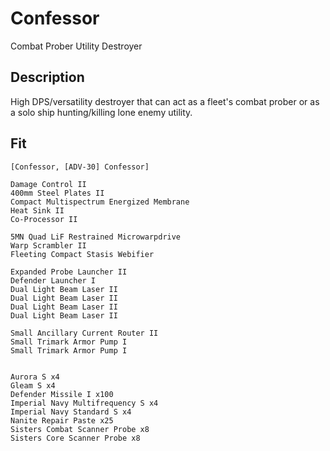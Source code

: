 # Confessor

Combat Prober Utility Destroyer

## Description

High DPS/versatility destroyer that can act as a fleet's combat prober or as a solo ship hunting/killing lone enemy utility. 

## Fit
```
[Confessor, [ADV-30] Confessor]

Damage Control II
400mm Steel Plates II
Compact Multispectrum Energized Membrane
Heat Sink II
Co-Processor II

5MN Quad LiF Restrained Microwarpdrive
Warp Scrambler II
Fleeting Compact Stasis Webifier

Expanded Probe Launcher II
Defender Launcher I
Dual Light Beam Laser II
Dual Light Beam Laser II
Dual Light Beam Laser II
Dual Light Beam Laser II

Small Ancillary Current Router II
Small Trimark Armor Pump I
Small Trimark Armor Pump I


Aurora S x4
Gleam S x4
Defender Missile I x100
Imperial Navy Multifrequency S x4
Imperial Navy Standard S x4
Nanite Repair Paste x25
Sisters Combat Scanner Probe x8
Sisters Core Scanner Probe x8
```

